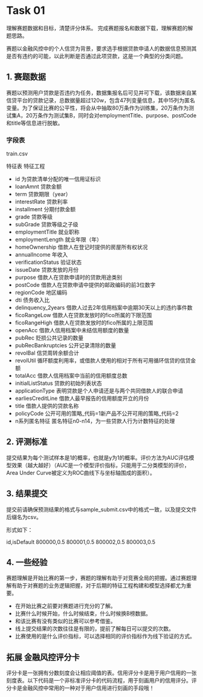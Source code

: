 # Task 01

理解赛题数据和目标，清楚评分体系。
完成赛题报名和数据下载，理解赛题的解题思路。

赛题以金融风控中的个人信贷为背景，要求选手根据贷款申请人的数据信息预测其是否有违约的可能，以此判断是否通过此项贷款，这是一个典型的分类问题。

## 1. 赛题数据

赛题以预测用户贷款是否违约为任务，数据集报名后可见并可下载，该数据来自某信贷平台的贷款记录，总数据量超过120w，包含47列变量信息，其中15列为匿名变量。为了保证比赛的公平性，将会从中抽取80万条作为训练集，20万条作为测试集A，20万条作为测试集B，同时会对employmentTitle、purpose、postCode和title等信息进行脱敏。

### 字段表

train.csv

特征表 特征工程

- id	为贷款清单分配的唯一信用证标识
- loanAmnt	贷款金额
- term	贷款期限（year）
- interestRate	贷款利率
- installment	分期付款金额
- grade	贷款等级
- subGrade	贷款等级之子级
- employmentTitle	就业职称
- employmentLength	就业年限（年）
- homeOwnership	借款人在登记时提供的房屋所有权状况
- annualIncome	年收入
- verificationStatus	验证状态
- issueDate	贷款发放的月份
- purpose	借款人在贷款申请时的贷款用途类别
- postCode	借款人在贷款申请中提供的邮政编码的前3位数字
- regionCode	地区编码
- dti	债务收入比
- delinquency_2years	借款人过去2年信用档案中逾期30天以上的违约事件数
- ficoRangeLow	借款人在贷款发放时的fico所属的下限范围
- ficoRangeHigh	借款人在贷款发放时的fico所属的上限范围
- openAcc	借款人信用档案中未结信用额度的数量
- pubRec	贬损公共记录的数量
- pubRecBankruptcies	公开记录清除的数量
- revolBal	信贷周转余额合计
- revolUtil	循环额度利用率，或借款人使用的相对于所有可用循环信贷的信贷金额
- totalAcc	借款人信用档案中当前的信用额度总数
- initialListStatus	贷款的初始列表状态
- applicationType	表明贷款是个人申请还是与两个共同借款人的联合申请
- earliesCreditLine	借款人最早报告的信用额度开立的月份
- title	借款人提供的贷款名称
- policyCode	公开可用的策略_代码=1新产品不公开可用的策略_代码=2
- n系列匿名特征	匿名特征n0-n14，为一些贷款人行为计数特征的处理
  

## 2. 评测标准

提交结果为每个测试样本是1的概率，也就是y为1的概率。评价方法为AUC评估模型效果（越大越好）（AUC是一个模型评价指标，只能用于二分类模型的评价，Area Under Curve被定义为ROC曲线下与坐标轴围成的面积）。

## 3. 结果提交

提交前请确保预测结果的格式与sample_submit.csv中的格式一致，以及提交文件后缀名为csv。

形式如下：

id,isDefault
800000,0.5
800001,0.5
800002,0.5
800003,0.5

## 4. 一些经验

赛题理解是开始比赛的第一步，赛题的理解有助于对竞赛全局的把握。通过赛题理解有助于对赛题的业务逻辑把握，对于后期的特征工程构建和模型选择都尤为重要。

- 在开始比赛之前要对赛题进行充分的了解。
- 比赛什么时候开始，什么时候结束，什么时候换B榜数据。
- 和该比赛有没有类似的比赛可以参考借鉴。
- 线上提交结果的次数往往是有限的，提前了解每日可以提交的次数。
- 比赛使用的是什么评价指标，可以选择相同的评价指标作为线下验证的方式。


## 拓展 金融风控评分卡

评分卡是一张拥有分数刻度会让相应阈值的表。信用评分卡是用于用户信用的一张刻度表。以下代码是一个非标准评分卡的代码流程，用于刻画用户的信用评分。评分卡是金融风控中常用的一种对于用户信用进行刻画的手段哦！
